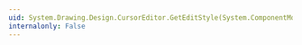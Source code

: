 ```yaml
---
uid: System.Drawing.Design.CursorEditor.GetEditStyle(System.ComponentModel.ITypeDescriptorContext)
internalonly: False
---
```

